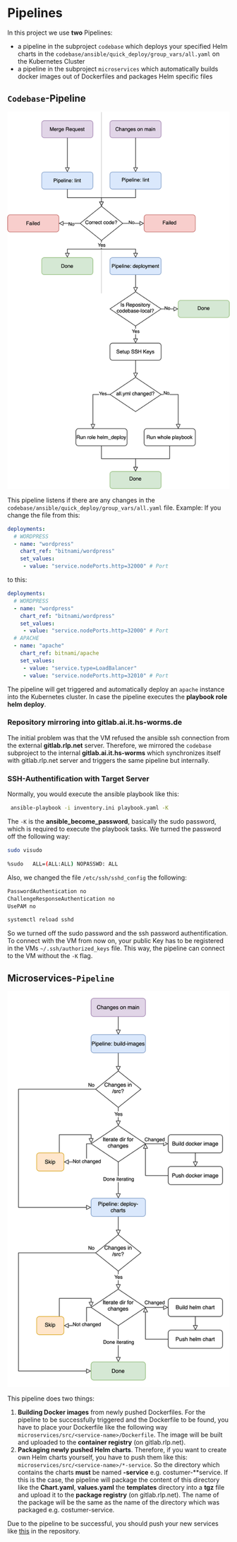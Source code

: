 # Pipelines

In this project we use **two** Pipelines:
- a pipeline in the subproject `codebase` which deploys your specified Helm charts in the `codebase/ansible/quick_deploy/group_vars/all.yaml` on the Kubernetes Cluster
- a pipeline in the subproject `microservices` which automatically builds docker images out of Dockerfiles and packages Helm specific files 

## `Codebase`-Pipeline
![codebase_pipeline.drawio.svg](img/codebase-pipeline-diagram.svg)

This pipeline listens if there are any changes in the `codebase/ansible/quick_deploy/group_vars/all.yaml` file.
Example:
If you change the file from this:
```yaml
deployments:
  # WORDPRESS
  - name: "wordpress"
    chart_ref: "bitnami/wordpress"
    set_values:
     - value: "service.nodePorts.http=32000" # Port
```
to this:
```yaml
deployments:
  # WORDPRESS
  - name: "wordpress"
    chart_ref: "bitnami/wordpress"
    set_values:
     - value: "service.nodePorts.http=32000" # Port
  # APACHE
  - name: "apache"
    chart_ref: bitnami/apache
    set_values:
     - value: "service.type=LoadBalancer" 
     - value: "service.nodePorts.http=32010" # Port
```
The pipeline will get triggered and automatically deploy an `apache` instance into the Kubernetes cluster.
In case the pipeline executes the **playbook role helm deploy**.

### Repository mirroring into gitlab.ai.it.hs-worms.de
The initial problem was that the VM refused the ansible ssh connection from the external **gitlab.rlp.net** server.
Therefore, we mirrored the `codebase` subproject to the internal **gitlab.ai.it.hs-worms** which synchronizes itself with gitlab.rlp.net server and triggers the same pipeline but internally.

### SSH-Authentification with Target Server
Normally, you would execute the ansible playbook like this:
```bash
 ansible-playbook -i inventory.ini playbook.yaml -K
```
The `-K` is the **ansible_become_password**, basically the sudo password, which is required to execute the playbook tasks.
We turned the password off the following way:
```bash
sudo visudo
```
```bash
%sudo   ALL=(ALL:ALL) NOPASSWD: ALL
```
Also, we changed the file `/etc/ssh/sshd_config` the following:
```bash
PasswordAuthentication no
ChallengeResponseAuthentication no
UsePAM no
```
```bash
systemctl reload sshd
```
So we turned off the sudo password and the ssh password authentification.
To connect with the VM from now on, your public Key has to be registered in the VMs `~/.ssh/authorized_keys` file.
This way, the pipeline can connect to the VM without the `-K` flag.

## Microservices-`Pipeline`
![microservice-pipeline.drawio.svg](img/microservice-pipeline-diagram.svg)

This pipeline does two things:
1) **Building Docker images** from newly pushed Dockerfiles. For the pipeline to be successfully triggered and the Dockerfile to be found, you have to place your Dockerfile like the following way `microservices/src/<service-name>/Dockerfile`. The image will be built and uploaded to the **container registry** (on gitlab.rlp.net).
2) **Packaging newly pushed Helm charts**. Therefore, if you want to create own Helm charts yourself, you have to push them like this: `microservices/src/<service-name>/*-service`. So the directory which contains the charts **must** be named <anything>**-service** e.g. costumer-**service. If this is the case, the pipeline will package the content of this directory like the **Chart.yaml**, **values.yaml** the **templates** directory into a **tgz** file and upload it to the **package registry** (on gitlab.rlp.net). The name of the package will be the same as the name of the directory which was packaged e.g. costumer-service.

Due to the pipeline to be successful, you should push your new services like [this](./deploy-own-services.md#push-a-new-service-in-this-way-example-with-frontend-service) in the repository.